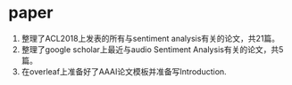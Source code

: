 # paper
1. 整理了ACL2018上发表的所有与sentiment analysis有关的论文，共21篇。
2. 整理了google scholar上最近与audio Sentiment Analysis有关的论文，共5篇。
3. 在overleaf上准备好了AAAI论文模板并准备写Introduction.
